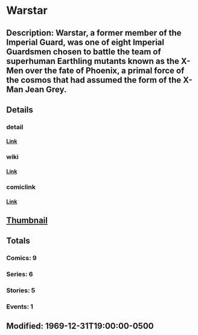 # Warstar
## Description: Warstar, a former member of the Imperial Guard, was one of eight Imperial Guardsmen chosen to battle the team of superhuman Earthling mutants known as the X-Men over the fate of Phoenix, a primal force of the cosmos that had assumed the form of the X-Man Jean Grey.
## Details
### detail
#### [Link](http://marvel.com/characters/2531/warstar?utm_campaign=apiRef&utm_source=225578a89fc76f3d20fbffda5d17a88d)
### wiki
#### [Link](http://marvel.com/universe/Warstar?utm_campaign=apiRef&utm_source=225578a89fc76f3d20fbffda5d17a88d)
### comiclink
#### [Link](http://marvel.com/comics/characters/1009706/warstar?utm_campaign=apiRef&utm_source=225578a89fc76f3d20fbffda5d17a88d)
## [Thumbnail](http://i.annihil.us/u/prod/marvel/i/mg/2/e0/4c003a73b6673.jpg)
## Totals
### Comics: 9
### Series: 6
### Stories: 5
### Events: 1
## Modified: 1969-12-31T19:00:00-0500